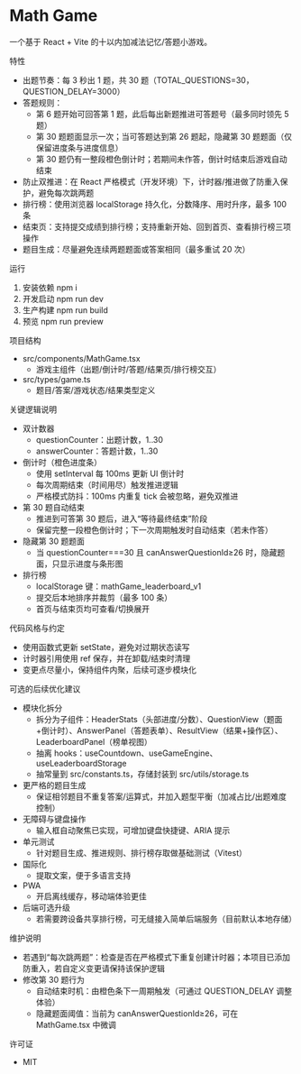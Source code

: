 # Math Game

一个基于 React + Vite 的十以内加减法记忆/答题小游戏。

特性
- 出题节奏：每 3 秒出 1 题，共 30 题（TOTAL_QUESTIONS=30，QUESTION_DELAY=3000）
- 答题规则：
  - 第 6 题开始可回答第 1 题，此后每出新题推进可答题号（最多同时领先 5 题）
  - 第 30 题题面显示一次；当可答题达到第 26 题起，隐藏第 30 题题面（仅保留进度条与进度信息）
  - 第 30 题仍有一整段橙色倒计时；若期间未作答，倒计时结束后游戏自动结束
- 防止双推进：在 React 严格模式（开发环境）下，计时器/推进做了防重入保护，避免每次跳两题
- 排行榜：使用浏览器 localStorage 持久化，分数降序、用时升序，最多 100 条
- 结束页：支持提交成绩到排行榜；支持重新开始、回到首页、查看排行榜三项操作
- 题目生成：尽量避免连续两题题面或答案相同（最多重试 20 次）

运行
1) 安装依赖
   npm i
2) 开发启动
   npm run dev
3) 生产构建
   npm run build
4) 预览
   npm run preview

项目结构
- src/components/MathGame.tsx
  - 游戏主组件（出题/倒计时/答题/结果页/排行榜交互）
- src/types/game.ts
  - 题目/答案/游戏状态/结果类型定义

关键逻辑说明
- 双计数器
  - questionCounter：出题计数，1..30
  - answerCounter：答题计数，1..30
- 倒计时（橙色进度条）
  - 使用 setInterval 每 100ms 更新 UI 倒计时
  - 每次周期结束（时间用尽）触发推进逻辑
  - 严格模式防抖：100ms 内重复 tick 会被忽略，避免双推进
- 第 30 题自动结束
  - 推进到可答第 30 题后，进入“等待最终结束”阶段
  - 保留完整一段橙色倒计时；下一次周期触发时自动结束（若未作答）
- 隐藏第 30 题题面
  - 当 questionCounter===30 且 canAnswerQuestionId≥26 时，隐藏题面，只显示进度与条形图
- 排行榜
  - localStorage 键：mathGame_leaderboard_v1
  - 提交后本地排序并裁剪（最多 100 条）
  - 首页与结束页均可查看/切换展开

代码风格与约定
- 使用函数式更新 setState，避免对过期状态读写
- 计时器引用使用 ref 保存，并在卸载/结束时清理
- 变更点尽量小，保持组件内聚，后续可逐步模块化

可选的后续优化建议
- 模块化拆分
  - 拆分为子组件：HeaderStats（头部进度/分数）、QuestionView（题面+倒计时）、AnswerPanel（答题表单）、ResultView（结果+操作区）、LeaderboardPanel（榜单视图）
  - 抽离 hooks：useCountdown、useGameEngine、useLeaderboardStorage
  - 抽常量到 src/constants.ts，存储封装到 src/utils/storage.ts
- 更严格的题目生成
  - 保证相邻题目不重复答案/运算式，并加入题型平衡（加减占比/出题难度控制）
- 无障碍与键盘操作
  - 输入框自动聚焦已实现，可增加键盘快捷键、ARIA 提示
- 单元测试
  - 针对题目生成、推进规则、排行榜存取做基础测试（Vitest）
- 国际化
  - 提取文案，便于多语言支持
- PWA
  - 开启离线缓存，移动端体验更佳
- 后端可选升级
  - 若需要跨设备共享排行榜，可无缝接入简单后端服务（目前默认本地存储）

维护说明
- 若遇到“每次跳两题”：检查是否在严格模式下重复创建计时器；本项目已添加防重入，若自定义变更请保持该保护逻辑
- 修改第 30 题行为
  - 自动结束时机：由橙色条下一周期触发（可通过 QUESTION_DELAY 调整体验）
  - 隐藏题面阈值：当前为 canAnswerQuestionId≥26，可在 MathGame.tsx 中微调

许可证
- MIT